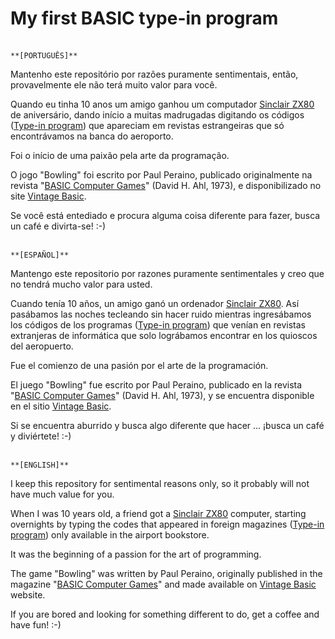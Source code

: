 # My first BASIC type-in program

\
`**[PORTUGUÊS]**`

Mantenho este repositório por razões puramente sentimentais, então, provavelmente ele não terá muito valor para você.

Quando eu tinha 10 anos um amigo ganhou um computador [Sinclair ZX80](https://pt.wikipedia.org/wiki/Sinclair_ZX80) de aniversário, dando início a muitas madrugadas digitando os códigos ([Type-in program](https://en.wikipedia.org/wiki/Type-in_program)) que apareciam em revistas estrangeiras que só encontrávamos na banca do aeroporto.

Foi o início de uma paixão pela arte da programação.

O jogo "Bowling" foi escrito por Paul Peraino, publicado originalmente na revista "[BASIC Computer Games](https://en.wikipedia.org/wiki/BASIC_Computer_Games)" (David H. Ahl, 1973), e disponibilizado no site [Vintage Basic](http://www.vintage-basic.net/).

Se você está entediado e procura alguma coisa diferente para fazer, busca un café e divirta-se!
:-)

\
`**[ESPAÑOL]**`

Mantengo este repositorio por razones puramente sentimentales y creo que no tendrá mucho valor para usted. 

Cuando tenía 10 años, un amigo ganó un ordenador [Sinclair ZX80](https://pt.wikipedia.org/wiki/Sinclair_ZX80). Así pasábamos las noches tecleando sin hacer ruido mientras ingresábamos los códigos de los programas ([Type-in program](https://en.wikipedia.org/wiki/Type-in_program)) que venían en revistas extranjeras de informática que solo lográbamos encontrar en los quioscos del aeropuerto. 

Fue el comienzo de una pasión por el arte de la programación.

El juego "Bowling" fue escrito por Paul Peraino, publicado en la revista "[BASIC Computer Games](https://en.wikipedia.org/wiki/BASIC_Computer_Games)" (David H. Ahl, 1973), y se encuentra disponible en el sitio [Vintage Basic](http://www.vintage-basic.net/).

Si se encuentra aburrido y busca algo diferente que hacer ... ¡busca un café y diviértete!
:-)

\
`**[ENGLISH]**`

I keep this repository for sentimental reasons only, so it probably will not have much value for you.

When I was 10 years old, a friend got a [Sinclair ZX80](https://pt.wikipedia.org/wiki/Sinclair_ZX80) computer, starting overnights by typing the codes that appeared in foreign magazines ([Type-in program](https://en.wikipedia.org/wiki/Type-in_program)) only available in the airport bookstore.

It was the beginning of a passion for the art of programming.

The game "Bowling" was written by Paul Peraino, originally published in the magazine "[BASIC Computer Games](https://en.wikipedia.org/wiki/BASIC_Computer_Games)" and made available on [Vintage Basic](http://www.vintage-basic.net/) website.

If you are bored and looking for something different to do, get a coffee and have fun!
:-)
